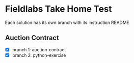 # Fieldlabs Take Home Test

Each solution has its own branch with its instruction README

## Auction Contract

- [x] branch 1: auction-contract
- [x] branch 2: python-exercise
